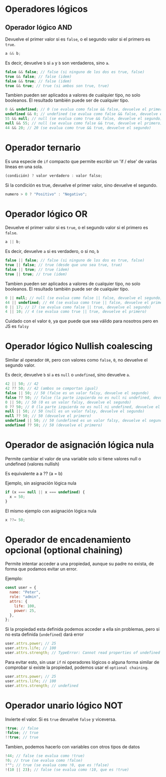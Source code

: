 # Operadores lógicos

## Operador lógico AND

Devuelve el primer valor si es `false`, o el segundo valor si el primero es `true`.

```js
a && b;
```

Es decir, devuelve `b` si `a` y `b` son verdaderos, sino `a`.

```js
false && false; // false (si ninguno de los dos es true, false)
true && false; // false (idem)
false && true; // false (idem)
true && true; // true (si ambos son true, true)
```

Tambien pueden ser aplicados a valores de cualquier tipo, no solo booleanos. El resultado también puede ser de cualquier tipo.

```js
0 && undefined; // 0 (se evalua como false && false, devuelve el primero)
undefined && 0; // undefined (se evalua como false && false, devuelve el primero)
55 && null; // null (se evalua como true && false, devuelve el segundo)
null && 55; // null (se evalua como false && true, devuelve el primero)
44 && 20; // 20 (se evalua como true && true, devuelve el segundo)
```

# Operador ternario

Es una especie de `if` compacto que permite escribir un 'if / else' de varías líneas en una sola.

```js
(condición) ? valor verdadero : valor falso;
```

Si la condición es true, devuelve el primer valor, sino devuelve el segundo.

```js
numero > 0 ? "Positivo" : "Negativo";
```

# Operador lógico OR

Devuelve el primer valor si es `true`, o el segundo valor si el primero es `false`.

```js
a || b;
```

Es decir, devuelve `a` si es verdadero, o si no, `b`

```js
false || false; // false (si ninguno de los dos es true, false)
true || false; // true (desde que uno sea true, true)
false || true; // true (idem)
true || true; // true (idem)
```

Tambien pueden ser aplicados a valores de cualquier tipo, no solo booleanos. El resultado también puede ser de cualquier tipo.

```js
0 || null; // null (se evalua como false || false, devuelve el segundo)
44 || undefined; // 44 (se evalua como true || false, devuelve el primero)
0 || 17; // 17 (se evalua como false || true, devuelve el segundo)
4 || 10; // 4 (se evalua como true || true, devuelve el primero)
```

Cuidado con el valor `0`, ya que puede que sea válido para nosotros pero en JS es `falsy`

# Operador lógico Nullish coalescing

Similar al operador `OR`, pero con valores como `false`, `0`, no devuelve el segundo valor.

Es decir, devuelve `b` si `a` es `null` o `undefined`, sino devuelve `a`.

```js
42 || 50; // 42
42 ?? 50; // 42 (ambos se comportan igual)
false || 50; // 50 (false es un valor falsy, devuelve el segundo)
false ?? 50; // false (la parte izquierda no es null ni undefined, devuelve el primero)
0 || 50; // 50 (0 es un valor falsy, devuelve el segundo)
0 ?? 50; // 0 (la parte izquierda no es null ni undefined, devuelve el primero)
null || 50; // 50 (null es un valor falsy, devuelve el segundo)
null ?? 50; // 50 (devuelve el primero)
undefined || 50; // 50 (undefined es un valor falsy, devuelve el segundo)
undefined ?? 50; // 50 (devuelve el primero)
```

# Operador de asignación lógica nula

Permite cambiar el valor de una variable solo si tiene valores null o undefined (valores nullish)

Es equivalente a a ?? (a = b)

Ejemplo, sin asignación lógica nula

```js
if (x === null || x === undefined) {
  x = 50;
}
```

El mismo ejemplo con asignación lógica nula

```js
x ??= 50;
```

# Operador de encadenamiento opcional (optional chaining)

Permite intentar acceder a una propiedad, aunque su padre no exista, de forma que podamos evitar un error.

Ejemplo:

```js
const user = {
  name: "Peter",
  role: "admin",
  attrs: {
    life: 100,
    power: 25,
  },
};
```

Si la propiedad esta definida podemos acceder a ella sin problemas, pero si no esta definida (`undefined`) dará error

```js
user.attrs.power; // 25
user.attrs.life; // 100
user.attrs.strength; // TypeError: Cannot read properties of undefined (reading 'strength')
```

Para evitar esto, sin usar `if` ni operadores lógicos o alguna forma similar de comprobar si existe la propiedad, podemos usar el `optional chaining`.

```js
user.attrs.power; // 25
user.attrs.life; // 100
user.attrs.strength; // undefined
```

# Operador unario lógico NOT

Invierte el valor. Si es `true` devuelve `false` y viceversa.

```js
!true; // false
!false; // true
!!true; // true
```

Tambien, podemos hacerlo con variables con otros tipos de datos

```js
!44; // false (se evalua como !true)
!0; // true (se evalua como !false)
!""; // true (se evalua como !0, que es !false)
!(10 || 23); // false (se evalua como !10, que es !true)
```
